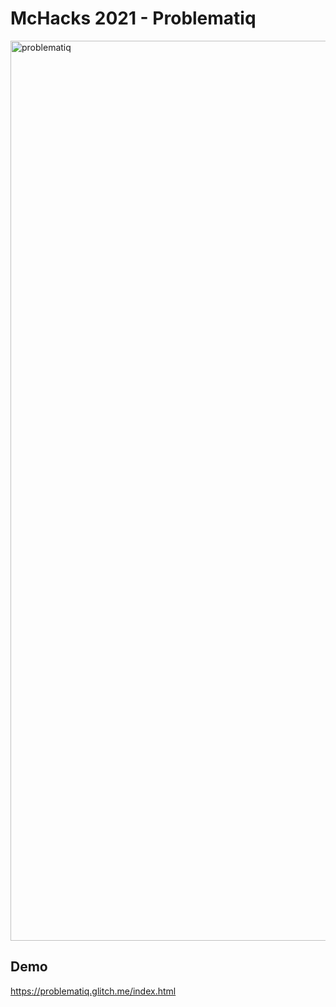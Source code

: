 # McHacks 2021 - Problematiq

<img width="1440" alt="problematiq" src="https://user-images.githubusercontent.com/64993223/151174775-e86ef40e-fded-472d-ae05-df7d836fabca.png">

## Demo
https://problematiq.glitch.me/index.html

